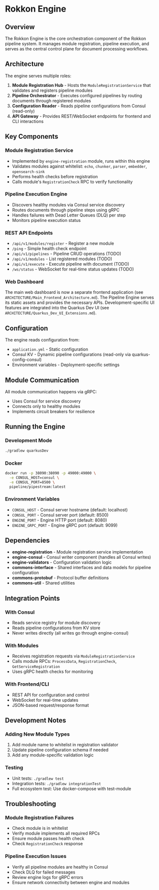 # Rokkon Engine

## Overview

The Rokkon Engine is the core orchestration component of the Rokkon pipeline system. It manages module registration, pipeline execution, and serves as the central control plane for document processing workflows.

## Architecture

The engine serves multiple roles:

1. **Module Registration Hub** - Hosts the `ModuleRegistrationService` that validates and registers pipeline modules
2. **Pipeline Orchestrator** - Executes configured pipelines by routing documents through registered modules
3. **Configuration Reader** - Reads pipeline configurations from Consul (read-only)
4. **API Gateway** - Provides REST/WebSocket endpoints for frontend and CLI interactions

## Key Components

### Module Registration Service
- Implemented by `engine-registration` module, runs within this engine
- Validates modules against whitelist: `echo`, `chunker`, `parser`, `embedder`, `opensearch-sink`
- Performs health checks before registration
- Calls module's `RegistrationCheck` RPC to verify functionality

### Pipeline Execution Engine
- Discovers healthy modules via Consul service discovery
- Routes documents through pipeline steps using gRPC
- Handles failures with Dead Letter Queues (DLQ) per step
- Monitors pipeline execution status

### REST API Endpoints
- `/api/v1/modules/register` - Register a new module
- `/ping` - Simple health check endpoint
- `/api/v1/pipelines` - Pipeline CRUD operations (TODO)
- `/api/v1/modules` - List registered modules (TODO)
- `/api/v1/execute` - Execute pipeline with document (TODO)
- `/ws/status` - WebSocket for real-time status updates (TODO)

### Web Dashboard
The main web dashboard is now a separate frontend application (see `ARCHITECTURE/Main_Frontend_Architecture.md`). The Pipeline Engine serves its static assets and provides the necessary APIs. Development-specific UI features are integrated into the Quarkus Dev UI (see `ARCHITECTURE/Quarkus_Dev_UI_Extensions.md`).

## Configuration

The engine reads configuration from:
- `application.yml` - Static configuration
- Consul KV - Dynamic pipeline configurations (read-only via quarkus-config-consul)
- Environment variables - Deployment-specific settings

## Module Communication

All module communication happens via gRPC:
- Uses Consul for service discovery
- Connects only to healthy modules
- Implements circuit breakers for resilience

## Running the Engine

### Development Mode
```bash
./gradlew quarkusDev
```

### Docker
```bash
docker run -p 38090:38090 -p 49000:49000 \
  -e CONSUL_HOST=consul \
  -e CONSUL_PORT=8500 \
  pipeline/pipestream:latest
```


### Environment Variables
- `CONSUL_HOST` - Consul server hostname (default: localhost)
- `CONSUL_PORT` - Consul server port (default: 8500)
- `ENGINE_PORT` - Engine HTTP port (default: 8080)
- `ENGINE_GRPC_PORT` - Engine gRPC port (default: 9099)

## Dependencies

- **engine-registration** - Module registration service implementation
- **engine-consul** - Consul writer component (handles all Consul writes)
- **engine-validators** - Configuration validation logic
- **commons-interface** - Shared interfaces and data models for pipeline configuration
- **commons-protobuf** - Protocol buffer definitions
- **commons-util** - Shared utilities

## Integration Points

### With Consul
- Reads service registry for module discovery
- Reads pipeline configurations from KV store
- Never writes directly (all writes go through engine-consul)

### With Modules
- Receives registration requests via `ModuleRegistrationService`
- Calls module RPCs: `ProcessData`, `RegistrationCheck`, `GetServiceRegistration`
- Uses gRPC health checks for monitoring

### With Frontend/CLI
- REST API for configuration and control
- WebSocket for real-time updates
- JSON-based request/response format

## Development Notes

### Adding New Module Types
1. Add module name to whitelist in registration validator
2. Update pipeline configuration schema if needed
3. Add any module-specific validation logic

### Testing
- Unit tests: `./gradlew test`
- Integration tests: `./gradlew integrationTest`
- Full ecosystem test: Use docker-compose with test-module

## Troubleshooting

### Module Registration Failures
- Check module is in whitelist
- Verify module implements all required RPCs
- Ensure module passes health check
- Check `RegistrationCheck` response

### Pipeline Execution Issues
- Verify all pipeline modules are healthy in Consul
- Check DLQ for failed messages
- Review engine logs for gRPC errors
- Ensure network connectivity between engine and modules
